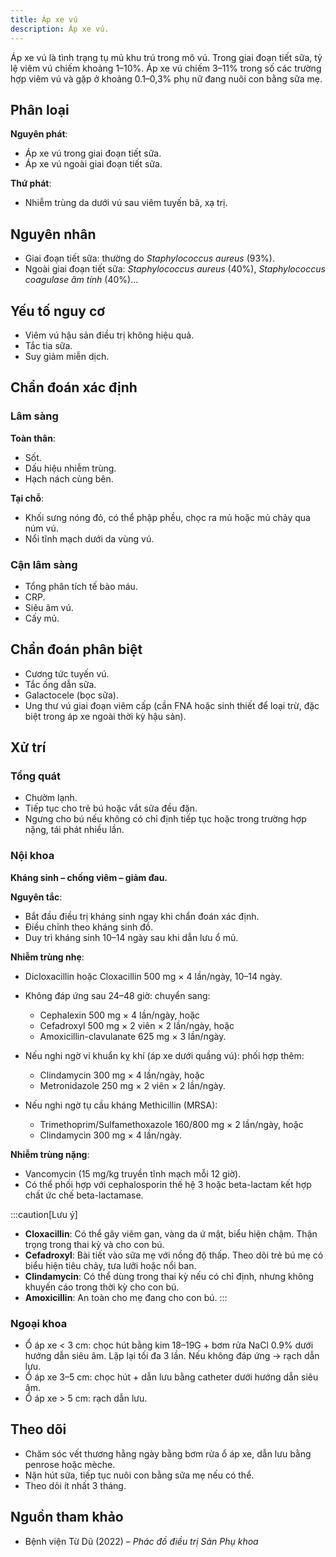 ```yaml
---
title: Áp xe vú
description: Áp xe vú.
---
```


Áp xe vú là tình trạng tụ mủ khu trú trong mô vú. Trong giai đoạn tiết sữa, tỷ lệ viêm vú chiếm khoảng 1–10%. Áp xe vú chiếm 3–11% trong số các trường hợp viêm vú và gặp ở khoảng 0.1–0,3% phụ nữ đang nuôi con bằng sữa mẹ.

## Phân loại

**Nguyên phát**:

- Áp xe vú trong giai đoạn tiết sữa.
- Áp xe vú ngoài giai đoạn tiết sữa.

**Thứ phát**:

- Nhiễm trùng da dưới vú sau viêm tuyến bã, xạ trị.

## Nguyên nhân

- Giai đoạn tiết sữa: thường do _Staphylococcus aureus_ (93%).
- Ngoài giai đoạn tiết sữa: _Staphylococcus aureus_ (40%), _Staphylococcus coagulase âm tính_ (40%)...

## Yếu tố nguy cơ

- Viêm vú hậu sản điều trị không hiệu quả.
- Tắc tia sữa.
- Suy giảm miễn dịch.

## Chẩn đoán xác định

### Lâm sàng

**Toàn thân**:

- Sốt.
- Dấu hiệu nhiễm trùng.
- Hạch nách cùng bên.

**Tại chỗ**:

- Khối sưng nóng đỏ, có thể phập phều, chọc ra mủ hoặc mủ chảy qua núm vú.
- Nổi tĩnh mạch dưới da vùng vú.

### Cận lâm sàng

- Tổng phân tích tế bào máu.
- CRP.
- Siêu âm vú.
- Cấy mủ.

## Chẩn đoán phân biệt

- Cương tức tuyến vú.
- Tắc ống dẫn sữa.
- Galactocele (bọc sữa).
- Ung thư vú giai đoạn viêm cấp (cần FNA hoặc sinh thiết để loại trừ, đặc biệt trong áp xe ngoài thời kỳ hậu sản).

## Xử trí

### Tổng quát

- Chườm lạnh.
- Tiếp tục cho trẻ bú hoặc vắt sữa đều đặn.
- Ngưng cho bú nếu không có chỉ định tiếp tục hoặc trong trường hợp nặng, tái phát nhiều lần.

### Nội khoa

**Kháng sinh – chống viêm – giảm đau.**

**Nguyên tắc**:

- Bắt đầu điều trị kháng sinh ngay khi chẩn đoán xác định.
- Điều chỉnh theo kháng sinh đồ.
- Duy trì kháng sinh 10–14 ngày sau khi dẫn lưu ổ mủ.

**Nhiễm trùng nhẹ**:

- Dicloxacillin hoặc Cloxacillin 500 mg × 4 lần/ngày, 10–14 ngày.
- Không đáp ứng sau 24–48 giờ: chuyển sang:

  - Cephalexin 500 mg × 4 lần/ngày, hoặc
  - Cefadroxyl 500 mg × 2 viên × 2 lần/ngày, hoặc
  - Amoxicillin-clavulanate 625 mg × 3 lần/ngày.

- Nếu nghi ngờ vi khuẩn kỵ khí (áp xe dưới quầng vú): phối hợp thêm:

  - Clindamycin 300 mg × 4 lần/ngày, hoặc
  - Metronidazole 250 mg × 2 viên × 2 lần/ngày.

- Nếu nghi ngờ tụ cầu kháng Methicillin (MRSA):
  - Trimethoprim/Sulfamethoxazole 160/800 mg × 2 lần/ngày, hoặc
  - Clindamycin 300 mg × 4 lần/ngày.

**Nhiễm trùng nặng**:

- Vancomycin (15 mg/kg truyền tĩnh mạch mỗi 12 giờ).
- Có thể phối hợp với cephalosporin thế hệ 3 hoặc beta-lactam kết hợp chất ức chế beta-lactamase.

:::caution[Lưu ý]

- **Cloxacillin**: Có thể gây viêm gan, vàng da ứ mật, biểu hiện chậm. Thận trọng trong thai kỳ và cho con bú.
- **Cefadroxyl**: Bài tiết vào sữa mẹ với nồng độ thấp. Theo dõi trẻ bú mẹ có biểu hiện tiêu chảy, tưa lưỡi hoặc nổi ban.
- **Clindamycin**: Có thể dùng trong thai kỳ nếu có chỉ định, nhưng không khuyến cáo trong thời kỳ cho con bú.
- **Amoxicillin**: An toàn cho mẹ đang cho con bú.
  :::

### Ngoại khoa

- Ổ áp xe < 3 cm: chọc hút bằng kim 18–19G + bơm rửa NaCl 0.9% dưới hướng dẫn siêu âm. Lặp lại tối đa 3 lần. Nếu không đáp ứng → rạch dẫn lưu.
- Ổ áp xe 3–5 cm: chọc hút + dẫn lưu bằng catheter dưới hướng dẫn siêu âm.
- Ổ áp xe > 5 cm: rạch dẫn lưu.

## Theo dõi

- Chăm sóc vết thương hằng ngày bằng bơm rửa ổ áp xe, dẫn lưu bằng penrose hoặc mèche.
- Nặn hút sữa, tiếp tục nuôi con bằng sữa mẹ nếu có thể.
- Theo dõi ít nhất 3 tháng.

## Nguồn tham khảo

- Bệnh viện Từ Dũ (2022) – _Phác đồ điều trị Sản Phụ khoa_
